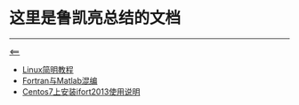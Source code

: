 # 这里是鲁凯亮总结的文档
****
[<==](https://github.com/tdem-lixiu/TDEM_Document/blob/master/README.md)

- [Linux简明教程](https://github.com/tdem-lixiu/TDEM_Document/blob/master/Summarize/Lukl/Linux_lkl.md)
- [Fortran与Matlab混编](https://github.com/tdem-lixiu/TDEM_Document/blob/master/Summarize/Lukl/Fortran-Matlab_lkl.md)
- [Centos7上安装ifort2013使用说明](https://github.com/tdem-lixiu/TDEM_Document/blob/master/Summarize/Lukl/CentOS-ifort_lkl.md)